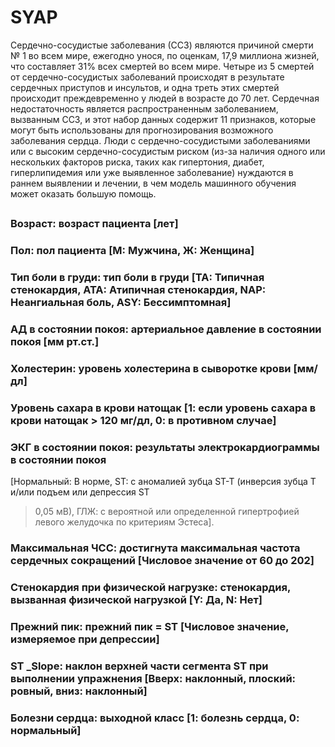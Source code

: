 # SYAP

Сердечно-сосудистые заболевания (ССЗ) являются причиной смерти № 1 во всем мире, ежегодно унося, по оценкам, 17,9 миллиона жизней, что составляет 31% всех смертей во всем мире. Четыре из 5 смертей от сердечно-сосудистых заболеваний происходят в результате сердечных приступов и инсультов, и одна треть этих смертей происходит преждевременно у людей в возрасте до 70 лет. 
Сердечная недостаточность является распространенным заболеванием, вызванным ССЗ, и этот набор данных содержит 11 признаков, которые могут быть использованы для прогнозирования возможного заболевания сердца.
Люди с сердечно-сосудистыми заболеваниями или с высоким сердечно-сосудистым риском (из-за наличия одного или нескольких факторов риска, таких как гипертония, диабет, гиперлипидемия или уже выявленное заболевание) нуждаются в раннем выявлении и лечении, в чем модель машинного обучения может оказать большую помощь.

## 

### Возраст: возраст пациента [лет]
### Пол: пол пациента [М: Мужчина, Ж: Женщина]
### Тип боли в груди: тип боли в груди [TA: Типичная стенокардия, ATA: Атипичная стенокардия, NAP: Неангиальная боль, ASY: Бессимптомная]
### АД в состоянии покоя: артериальное давление в состоянии покоя [мм рт.ст.]
### Холестерин: уровень холестерина в сыворотке крови [мм/дл]
### Уровень сахара в крови натощак [1: если уровень сахара в крови натощак > 120 мг/дл, 0: в противном случае]
### ЭКГ в состоянии покоя: результаты электрокардиограммы в состоянии покоя
[Нормальный: В норме, ST: с аномалией зубца ST-T (инверсия зубца T и/или подъем или депрессия ST
> 0,05 мВ), ГЛЖ: с вероятной или определенной гипертрофией левого желудочка по критериям Эстеса].
### Максимальная ЧСС: достигнута максимальная частота сердечных сокращений [Числовое значение от 60 до 202]
### Стенокардия при физической нагрузке: стенокардия, вызванная физической нагрузкой [Y: Да, N: Нет]
### Прежний пик: прежний пик = ST [Числовое значение, измеряемое при депрессии]
### ST _Slope: наклон верхней части сегмента ST при выполнении упражнения [Вверх: наклонный, плоский: ровный, вниз: наклонный]
### Болезни сердца: выходной класс [1: болезнь сердца, 0: нормальный]

